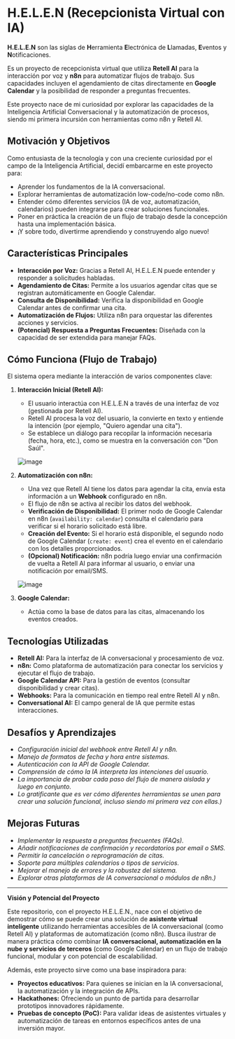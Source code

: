 # H.E.L.E.N (Recepcionista Virtual con IA)

**H.E.L.E.N** son las siglas de **H**erramienta **E**lectrónica de **L**lamadas, **E**ventos y **N**otificaciones.

Es un proyecto de recepcionista virtual que utiliza **Retell AI** para la interacción por voz y **n8n** para automatizar flujos de trabajo. Sus capacidades incluyen el agendamiento de citas directamente en **Google Calendar** y la posibilidad de responder a preguntas frecuentes.

Este proyecto nace de mi curiosidad por explorar las capacidades de la Inteligencia Artificial Conversacional y la automatización de procesos, siendo mi primera incursión con herramientas como n8n y Retell AI.

## Motivación y Objetivos

Como entusiasta de la tecnología y con una creciente curiosidad por el campo de la Inteligencia Artificial, decidí embarcarme en este proyecto para:

* Aprender los fundamentos de la IA conversacional.
* Explorar herramientas de automatización low-code/no-code como n8n.
* Entender cómo diferentes servicios (IA de voz, automatización, calendarios) pueden integrarse para crear soluciones funcionales.
* Poner en práctica la creación de un flujo de trabajo desde la concepción hasta una implementación básica.
* ¡Y sobre todo, divertirme aprendiendo y construyendo algo nuevo!

## Características Principales

* **Interacción por Voz:** Gracias a Retell AI, H.E.L.E.N puede entender y responder a solicitudes habladas.
* **Agendamiento de Citas:** Permite a los usuarios agendar citas que se registran automáticamente en Google Calendar.
* **Consulta de Disponibilidad:** Verifica la disponibilidad en Google Calendar antes de confirmar una cita.
* **Automatización de Flujos:** Utiliza n8n para orquestar las diferentes acciones y servicios.
* **(Potencial) Respuesta a Preguntas Frecuentes:** Diseñada con la capacidad de ser extendida para manejar FAQs.

## Cómo Funciona (Flujo de Trabajo)

El sistema opera mediante la interacción de varios componentes clave:

1.  **Interacción Inicial (Retell AI):**
    * El usuario interactúa con H.E.L.E.N a través de una interfaz de voz (gestionada por Retell AI).
    * Retell AI procesa la voz del usuario, la convierte en texto y entiende la intención (por ejemplo, "Quiero agendar una cita").
    * Se establece un diálogo para recopilar la información necesaria (fecha, hora, etc.), como se muestra en la conversación con "Don Saúl".

    ![image](https://github.com/user-attachments/assets/a8f6a07a-0c8b-4119-9302-bdeac646b4e3)


2.  **Automatización con n8n:**
    * Una vez que Retell AI tiene los datos para agendar la cita, envía esta información a un **Webhook** configurado en n8n.
    * El flujo de n8n se activa al recibir los datos del webhook.
    * **Verificación de Disponibilidad:** El primer nodo de Google Calendar en n8n (`availability: calendar`) consulta el calendario para verificar si el horario solicitado está libre.
    * **Creación del Evento:** Si el horario está disponible, el segundo nodo de Google Calendar (`create: event`) crea el evento en el calendario con los detalles proporcionados.
    * **(Opcional) Notificación:** n8n podría luego enviar una confirmación de vuelta a Retell AI para informar al usuario, o enviar una notificación por email/SMS.

    ![image](https://github.com/user-attachments/assets/b8ec5076-0c39-4589-8cfe-c4b3c2bd7c68)


3.  **Google Calendar:**
    * Actúa como la base de datos para las citas, almacenando los eventos creados.

## Tecnologías Utilizadas

* **Retell AI:** Para la interfaz de IA conversacional y procesamiento de voz.
* **n8n:** Como plataforma de automatización para conectar los servicios y ejecutar el flujo de trabajo.
* **Google Calendar API:** Para la gestión de eventos (consultar disponibilidad y crear citas).
* **Webhooks:** Para la comunicación en tiempo real entre Retell AI y n8n.
* **Conversational AI:** El campo general de IA que permite estas interacciones.

## Desafíos y Aprendizajes

* *Configuración inicial del webhook entre Retell AI y n8n.*
* *Manejo de formatos de fecha y hora entre sistemas.*
* *Autenticación con la API de Google Calendar.*
* *Comprensión de cómo la IA interpreta las intenciones del usuario.*
* *La importancia de probar cada paso del flujo de manera aislada y luego en conjunto.*
* *Lo gratificante que es ver cómo diferentes herramientas se unen para crear una solución funcional, incluso siendo mi primera vez con ellas.)*

## Mejoras Futuras

* *Implementar la respuesta a preguntas frecuentes (FAQs).*
* *Añadir notificaciones de confirmación y recordatorios por email o SMS.*
* *Permitir la cancelación o reprogramación de citas.*
* *Soporte para múltiples calendarios o tipos de servicios.*
* *Mejorar el manejo de errores y la robustez del sistema.*
* *Explorar otras plataformas de IA conversacional o módulos de n8n.)*


---

**Visión y Potencial del Proyecto**

Este repositorio, con el proyecto H.E.L.E.N., nace con el objetivo de demostrar cómo se puede crear una solución de **asistente virtual inteligente** utilizando herramientas accesibles de IA conversacional (como Retell AI) y plataformas de automatización (como n8n). Busca ilustrar de manera práctica cómo combinar **IA conversacional, automatización en la nube y servicios de terceros** (como Google Calendar) en un flujo de trabajo funcional, modular y con potencial de escalabilidad.

Además, este proyecto sirve como una base inspiradora para:
* **Proyectos educativos:** Para quienes se inician en la IA conversacional, la automatización y la integración de APIs.
* **Hackathones:** Ofreciendo un punto de partida para desarrollar prototipos innovadores rápidamente.
* **Pruebas de concepto (PoC):** Para validar ideas de asistentes virtuales y automatización de tareas en entornos específicos antes de una inversión mayor.
